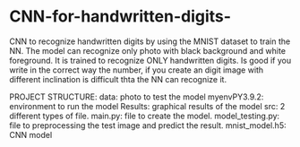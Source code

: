 # CNN-for-handwritten-digits-
CNN to recognize handwritten digits by using the MNIST dataset to train the NN.
The model can recognize only photo with black background and white foreground. It is trained to recognize ONLY handwritten digits. Is good if you write in the correct way the number, if you create an digit image with different inclination is difficult thta the NN can recognize it.

PROJECT STRUCTURE:
data: photo to test the model
myenvPY3.9.2: environment to run the model
Results: graphical results of the model
src: 2 different types of file. main.py: file to create the model. model_testing.py: file to preprocessing the test image and predict the result.
mnist_model.h5: CNN model
